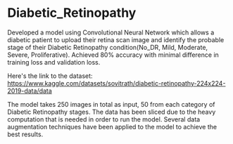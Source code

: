 # Diabetic_Retinopathy
Developed a model using Convolutional Neural Network which allows a diabetic patient to upload their retina scan image and identify the probable stage of their Diabetic Retinopathy condition(No_DR, Mild, Moderate, Severe, Proliferative). Achieved 80% accuracy with minimal difference in training loss and validation loss.

Here's the link to the dataset:
https://www.kaggle.com/datasets/sovitrath/diabetic-retinopathy-224x224-2019-data/data

The model takes 250 images in total as input, 50 from each category of Diabetic Retinopathy stages. 
The data has been sliced due to the heavy computation that is needed in order to run the model.
Several data augmentation techniques have been applied to the model to achieve the best results.
